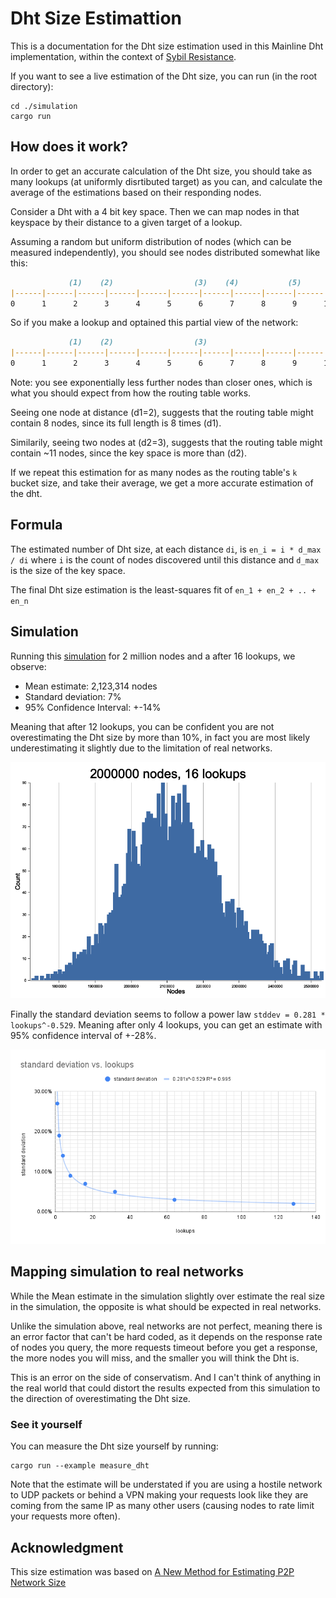 # Dht Size Estimattion

This is a documentation for the Dht size estimation used in this Mainline Dht implementation,
within the context of [Sybil Resistance](./sybil-resistance.md).

If you want to see a live estimation of the Dht size, you can run (in the root directory):

```
cd ./simulation
cargo run 
```

## How does it work?

In order to get an accurate calculation of the Dht size, you should take
as many lookups (at uniformly disrtibuted target) as you can,
and calculate the average of the estimations based on their responding nodes.
    
Consider a Dht with a 4 bit key space.
Then we can map nodes in that keyspace by their distance to a given target of a lookup.

Assuming a random but uniform distribution of nodes (which can be measured independently),
you should see nodes distributed somewhat like this:

```md
             (1)    (2)                  (3)    (4)           (5)           (6)           (7)    (8)       
|------|------|------|------|------|------|------|------|------|------|------|------|------|------|------|
0      1      2      3      4      5      6      7      8      9      10     11     12     13     14     15
```

So if you make a lookup and optained this partial view of the network:
```md
             (1)    (2)                  (3)                                (4)                  (5)       
|------|------|------|------|------|------|------|------|------|------|------|------|------|------|------|
0      1      2      3      4      5      6      7      8      9      10     11     12     13     14     15
```

Note: you see exponentially less further nodes than closer ones, which is what you should expect from how
the routing table works.

Seeing one node at distance (d1=2), suggests that the routing table might contain 8 nodes,
since its full length is 8 times (d1).

Similarily, seeing two nodes at (d2=3), suggests that the routing table might contain ~11
nodes, since the key space is more than (d2).

If we repeat this estimation for as many nodes as the routing table's `k` bucket size,
and take their average, we get a more accurate estimation of the dht.

## Formula

The estimated number of Dht size, at each distance `di`, is `en_i = i * d_max / di` where `i` is the
count of nodes discovered until this distance and `d_max` is the size of the key space.

The final Dht size estimation is the least-squares fit of `en_1 + en_2 + .. + en_n`

## Simulation

Running this [simulation](../examples/dht_size_estimate.rs) for 2 million nodes and a after 16 lookups, we observe:

- Mean estimate: 2,123,314 nodes 
- Standard deviation: 7%
- 95% Confidence Interval: +-14%

Meaning that after 12 lookups, you can be confident you are not overestimating the Dht size by more than 10%,
in fact you are most likely underestimating it slightly due to the limitation of real networks. 

![distribution of estimated dht size after 4 lookups](./plot.png)

Finally the standard deviation seems to follow a power law `stddev = 0.281 * lookups^-0.529`. Meaning after only 4 lookups, you can get an estimate with 95% confidence interval of +-28%.

![Standard deviation relationship with number of lookups](./standard-deviation-vs-lookups.png)

## Mapping simulation to real networks

While the Mean estimate in the simulation slightly over estimate the real size in the simulation, the opposite is what should be expected in real networks.

Unlike the simulation above, real networks are not perfect, meaning there is an error factor that can't be hard coded,
as it depends on the response rate of nodes you query, the more requests timeout before you get a response, the more nodes
you will miss, and the smaller you will think the Dht is.

This is an error on the side of conservatism. And I can't think of anything in the real world that could distort the results
expected from this simulation to the direction of overestimating the Dht size.

### See it yourself

You can measure the Dht size yourself by running:

```
cargo run --example measure_dht
```

Note that the estimate will be understated if you are using a hostile network to UDP packets or behind a VPN making your requests look like they are coming from the 
same IP as many other users (causing nodes to rate limit your requests more often).

## Acknowledgment

This size estimation was based on [A New Method for Estimating P2P Network Size](https://eli.sohl.com/2020/06/05/dht-size-estimation.html#fnref:query-count)
